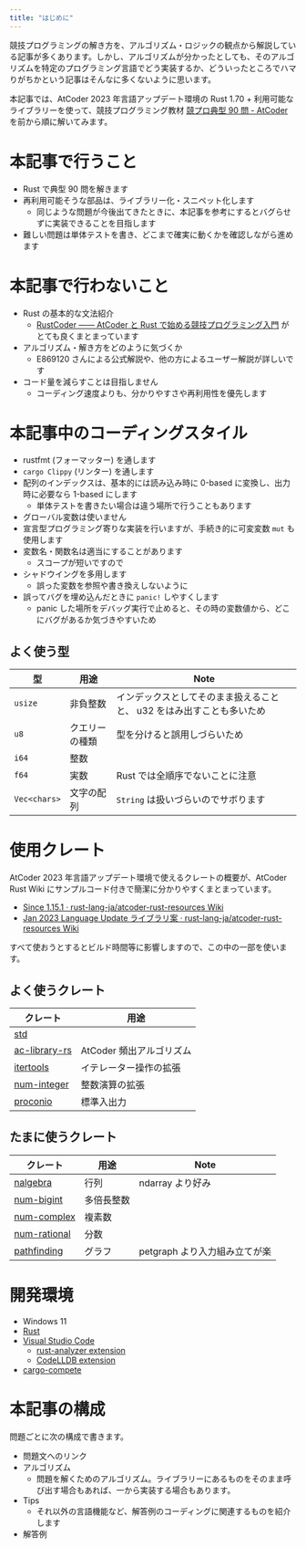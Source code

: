 ```yaml
---
title: "はじめに"
---
```


競技プログラミングの解き方を、アルゴリズム・ロジックの観点から解説している記事が多くあります。しかし、アルゴリズムが分かったとしても、そのアルゴリズムを特定のプログラミング言語でどう実装するか、どういったところでハマりがちかという記事はそんなに多くないように思います。

本記事では、AtCoder 2023 年言語アップデート環境の Rust 1.70 + 利用可能なライブラリーを使って、競技プログラミング教材 [競プロ典型 90 問 \- AtCoder](https://atcoder.jp/contests/typical90) を前から順に解いてみます。


# 本記事で行うこと

* Rust で典型 90 問を解きます
* 再利用可能そうな部品は、ライブラリー化・スニペット化します
  * 同じような問題が今後出てきたときに、本記事を参考にするとバグらせずに実装できることを目指します
* 難しい問題は単体テストを書き、どこまで確実に動くかを確認しながら進めます


# 本記事で行わないこと

* Rust の基本的な文法紹介
  * [RustCoder ―― AtCoder と Rust で始める競技プログラミング入門](https://zenn.dev/toga/books/rust-atcoder) がとても良くまとまっています
* アルゴリズム・解き方をどのように気づくか
  * E869120 さんによる公式解説や、他の方によるユーザー解説が詳しいです
* コード量を減らすことは目指しません
  * コーディング速度よりも、分かりやすさや再利用性を優先します


# 本記事中のコーディングスタイル

* rustfmt (フォーマッター) を通します
* `cargo Clippy` (リンター) を通します
* 配列のインデックスは、基本的には読み込み時に 0-based に変換し、出力時に必要なら 1-based にします
  * 単体テストを書きたい場合は違う場所で行うこともあります
* グローバル変数は使いません
* 宣言型プログラミング寄りな実装を行いますが、手続き的に可変変数 `mut` も使用します
* 変数名・関数名は適当にすることがあります
  * スコープが短いですので
* シャドウイングを多用します
  * 誤った変数を参照や書き換えしないように
* 誤ってバグを埋め込んだときに `panic!` しやすくします
  * panic した場所をデバッグ実行で止めると、その時の変数値から、どこにバグがあるか気づきやすいため


## よく使う型

|型|用途|Note|
|---|---|---|
|`usize`|非負整数|インデックスとしてそのまま扱えることと、 u32 をはみ出すことも多いため|
|`u8`|クエリーの種類|型を分けると誤用しづらいため|
|`i64`|整数|||
|`f64`|実数|Rust では全順序でないことに注意|
|`Vec<chars>`|文字の配列|`String` は扱いづらいのでサボります|


# 使用クレート

AtCoder 2023 年言語アップデート環境で使えるクレートの概要が、AtCoder Rust Wiki にサンプルコード付きで簡潔に分かりやすくまとまっています。

* [Since 1\.15\.1 · rust\-lang\-ja/atcoder\-rust\-resources Wiki](https://github.com/rust-lang-ja/atcoder-rust-resources/wiki/Since-1.15.1)
* [Jan 2023 Language Update ライブラリ案 · rust\-lang\-ja/atcoder\-rust\-resources Wiki](https://github.com/rust-lang-ja/atcoder-rust-resources/wiki/Jan-2023-Language-Update-%E3%83%A9%E3%82%A4%E3%83%96%E3%83%A9%E3%83%AA%E6%A1%88)

すべて使おうとするとビルド時間等に影響しますので、この中の一部を使います。


## よく使うクレート

|クレート|用途|
|---|---|
|[std](https://doc.rust-lang.org/std/)|||
|[ac-library-rs](https://crates.io/crates/ac-library-rs)|AtCoder 頻出アルゴリズム|
|[itertools](https://crates.io/crates/itertools)|イテレーター操作の拡張|
|[num-integer](https://crates.io/crates/num-integer)|整数演算の拡張|
|[proconio](https://crates.io/crates/proconio)|標準入出力|

## たまに使うクレート

|クレート|用途|Note|
|---|---|---|
|[nalgebra](https://crates.io/crates/nalgebra)|行列|ndarray より好み|
|[num-bigint](https://docs.rs/num-bigint/latest/num_bigint/)|多倍長整数|||
|[num-complex](https://crates.io/crates/num-bigint)|複素数|||
|[num-rational](https://crates.io/crates/num-rational)|分数|||
|[pathfinding](https://crates.io/crates/pathfinding)|グラフ|petgraph より入力組み立てが楽|


# 開発環境

* Windows 11
* [Rust](https://www.rust-lang.org/ja)
* [Visual Studio Code](https://azure.microsoft.com/ja-jp/products/visual-studio-code)
  * [rust-analyzer extension](https://marketplace.visualstudio.com/items?itemName=rust-lang.rust-analyzer)
  * [CodeLLDB extension](https://marketplace.visualstudio.com/items?itemName=vadimcn.vscode-lldb)
* [cargo-compete](https://github.com/qryxip/cargo-compete/blob/master/README-ja.md)


# 本記事の構成

問題ごとに次の構成で書きます。

* 問題文へのリンク
* アルゴリズム
  * 問題を解くためのアルゴリズム。ライブラリーにあるものをそのまま呼び出す場合もあれば、一から実装する場合もあります。
* Tips
  * それ以外の言語機能など、解答例のコーディングに関連するものを紹介します
* 解答例
